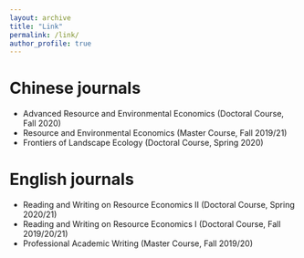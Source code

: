 ```yaml
---
layout: archive
title: "Link"
permalink: /link/
author_profile: true
---
```



Chinese journals
=====
* Advanced Resource and Environmental Economics (Doctoral Course, Fall 2020)
* Resource and Environmental Economics (Master Course, Fall 2019/21)
* Frontiers of Landscape Ecology (Doctoral Course, Spring 2020)

English journals
=====
* Reading and Writing on Resource Economics II (Doctoral Course, Spring 2020/21)
* Reading and Writing on Resource Economics I (Doctoral Course, Fall 2019/20/21)
* Professional Academic Writing (Master Course, Fall 2019/20)
